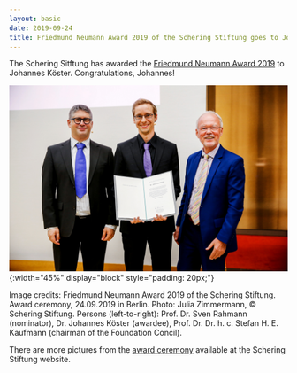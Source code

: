```yaml
---
layout: basic
date: 2019-09-24
title: Friedmund Neumann Award 2019 of the Schering Stiftung goes to Johannes Köster
---
```


The Schering Sitftung has awarded the [Friedmund Neumann Award 2019](https://scheringstiftung.de/en/programm/lebenswissenschaften/nachwuchsfoerderung/friedmund-neumann-preis/friedmund-neumann-preis-2019/) to Johannes Köster.
Congratulations, Johannes!

![Friedmund Neumann Award 2019](news/friedmund-neumann-2019.jpg){:width="45%" display="block" style="padding: 20px;"}

Image credits: Friedmund Neumann Award 2019 of the Schering Stiftung.
Award ceremony, 24.09.2019 in Berlin.
Photo: Julia Zimmermann, © Schering Stiftung.
Persons (left-to-right): Prof. Dr. Sven Rahmann (nominator), 
Dr. Johannes Köster (awardee),
Prof. Dr. Dr. h. c. Stefan H. E. Kaufmann (chairman of the Foundation Concil).

There are more pictures from the [award ceremony](https://scheringstiftung.de/en/mediathek/feierliche-preisverleihung-2019/) available at the Schering Stiftung website.
